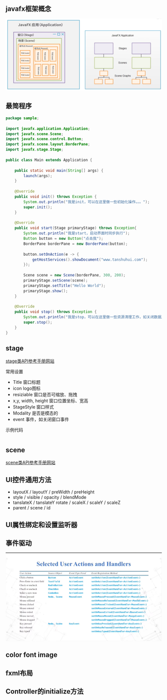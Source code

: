 ## javafx框架概念
![javafx框架](./images/javafx%E7%A8%8B%E5%BA%8F%E7%BB%93%E6%9E%84%E6%A1%86%E5%9B%BE.png)


## 最简程序
```java
package sample;

import javafx.application.Application;
import javafx.scene.Scene;
import javafx.scene.control.Button;
import javafx.scene.layout.BorderPane;
import javafx.stage.Stage;

public class Main extends Application {

    public static void main(String[] args) {
        launch(args);
    }

    @Override
    public void init() throws Exception {
        System.out.println("我是init，可以在这里做一些初始化操作。。。");
        super.init();
    }

    @Override
    public void start(Stage primaryStage) throws Exception{
        System.out.println("我是start，启动界面时同步执行");
        Button button = new Button("点击我");
        BorderPane borderPane = new BorderPane(button);

        button.setOnAction(e -> {
            getHostServices().showDocument("www.tanshuhui.com");
        });

        Scene scene = new Scene(borderPane, 300, 200);
        primaryStage.setScene(scene);
        primaryStage.setTitle("Hello World");
        primaryStage.show();
    }

    @Override
    public void stop() throws Exception {
        System.out.println("我是stop，可以在这里做一些资源清理工作，如关闭数据库连接。。。");
        super.stop();
    }
}


```

## stage
[stage类API参考手册网站](https://openjfx.cn/javadoc/19/javafx.graphics/javafx/stage/Stage.html)


常用设置
- Title 窗口标题
- icon logo图标
- resiziable 窗口是否可缩放、拖拽
- x,y, width, height 窗口位置坐标、宽高
- StageStyle 窗口样式
- Modality 是否是模态的
- event 事件，如关闭窗口事件

示例代码
```java

```

## scene

[scene类API参考手册网站](https://openjfx.cn/javadoc/19/javafx.graphics/javafx/scene/package-summary.html)

## UI控件通用方法

- layoutX / layoutY / preWidth / preHeight
- style / visible / opacity / blendMode
- tanslateX / tanslateY  rotate / scaleX / scaleY / scaleZ
- parent / scene / id


## UI属性绑定和设置监听器


## 事件驱动

![事件](./images/actions.png)

## color font image


## fxml布局


## Controller的initialize方法



